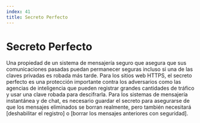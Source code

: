 ```yaml
---
index: 41
title: Secreto Perfecto
---
```

# Secreto Perfecto

Una propiedad de un sistema de mensajería seguro que asegura que sus comunicaciones pasadas puedan permanecer seguras incluso si una de las claves privadas es robada más tarde. Para los sitios web HTTPS, el secreto perfecto es una protección importante contra los adversarios como las agencias de inteligencia que pueden registrar grandes cantidades de tráfico y usar una clave robada para descifrarla. Para los sistemas de mensajería instantánea y de chat, es necesario guardar el secreto para asegurarse de que los mensajes eliminados se borran realmente, pero también necesitará [deshabilitar el registro] o [borrar los mensajes anteriores con seguridad].